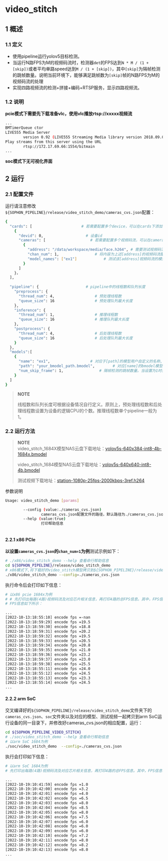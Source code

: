 # video_stitch

## 1 概述

### 1.1 定义

- 使用pipeline运行yolov5目标检测。
- 当运行N路FPS为M的视频码流时，检测器`det`的FPS达到`N * M / (1 + [skip])`或者平均单路speed达到`M / (1 + [skip])`，其中`[skip]`为隔帧检测的跳帧数量。说明当前环境下，能够满足跳帧数为`[skip]`帧的N路FPS为M的视频码流的处理
- 实现四路视频流的检测+拼接+编码+RTSP服务，显示四路视频流。

### 1.2 说明

**pcie模式下需要先下载准备vlc，使用vlc播放rtsp://xxxxx视频流** 

```bash
...
BMTimerQueue ctor
LIVE555 Media Server
        version 0.92 (LIVE555 Streaming Media library version 2018.09.05).
Play streams from this server using the URL
        rtsp://172.17.69.66:1554/bitmain
...
```

**soc模式下无可视化界面**

## 2 运行

### 2.1 配置文件

运行请注意修改`${SOPHON_PIPELINE}/release/video_stitch_demo/cameras_cvs.json`配置：

```bash
{
  "cards": [                      # 若需要配置多个device，可以在cards下添加多组devid和cameras信息
    {
      "devid": 0,                   # 设备id
      "cameras": [                    # 若需要配置多个视频码流，可以在cameras下添加多组address和chan_num信息。若配置了多个address或多个cards，总的视频码流路数为所有的[chan_num]数量之和,必须等于4
        {
          "address": "/data/workspace/media/face.h264", # 需要测试视频码流的地址
          "chan_num": 1,                # 将内容为上述[address]的视频码流配置[chan_num]数量的路数。默认设置为1，会接入1路的内容为上述[address]的视频码流。
          "model_names": ["ex1"]            # 测试该[address]视频码流的模型名称，需要和[models]参数内用户自定义的模型名称[name]一致，表示使用该模型
        }
      ]
    }，
  ],
  
  "pipeline": {                     # pipeline中的线程数和队列长度
    "preprocess": {
      "thread_num": 4,                  # 预处理线程数
      "queue_size": 16                  # 预处理队列最大长度
    },
    "inference": {
      "thread_num": 1,                  # 推理线程数
      "queue_size": 16                  # 推理队列最大长度
    },
    "postprocess": {
      "thread_num": 4,                  # 后处理线程数
      "queue_size": 16                  # 后处理队列最大长度
    }
  },
  "models":[
    {
      "name": "ex1",                  # 对应于[path]的模型用户自定义的名称,需要和[path]参数内的模型自定义名称[model_names]一致，表示使用该模型
      "path": "your_bmodel_path.bmodel",        # 对应[name]的bmodel模型的路径
      "num_skip_frame": 1,                # 隔帧检测的跳帧数量。当设置为1时表示程序每间隔1帧做一次模型的pipeline。
    }
  ]
}
```

> **NOTE**  
>
> 线程数和队列长度可根据设备情况自行定义。原则上，预处理线程数和后处理线程数设置为设备的逻辑CPU的个数。推理线程数单个pipeline一般为1。

### 2.2 运行方法

  > **NOTE**  
  > video_stitch_1684X模型NAS云盘下载地址：[yolov5s-640x384-int8-4b-1684x.bmodel](http://219.142.246.77:65000/sharing/eEe5HvnHQ)
  >
  > video_stitch_1684模型NAS云盘下载地址：[yolov5s-640x640-int8-4b.bmodel](http://219.142.246.77:65000/sharing/lMhYaEZZL)
  >
  > 测试视频下载地址：[station-1080p-25fps-2000kbps-3ref.h264](http://219.142.246.77:65000/sharing/8gTjG5lXB)

参数说明

```bash
Usage: video_stitch_demo [params]

        --config (value:./cameras_cvs.json)
                cameras_cvs.json配置文件的路径，默认路径为./cameras_cvs.json。
        --help (value:true)
                打印帮助信息
        
```

#### 2.2.1 x86 PCIe

**以设置`cameras_cvs.json`的`chan_num=1`为例**测试示例如下：

```bash
# ./x86/video_stitch_demo --help 查看命行帮助信息
cd ${SOPHON_PIPELINE}/release/video_stitch_demo
# x86模式下,将下载好的video_stitch模型拷贝到${SOPHON_PIPELINE}/release/video_stitch_demo目录下运行
./x86/video_stitch_demo --config=./cameras_cvs.json
```

执行命令后会打印如下信息：

```bash
# 以x86 pcie 1684x为例
# # 先打印出每路(4路)视频码流及对应芯片相关信息，再打印4路的总FPS信息。其中，FPS信息与当前运行设备的硬件配置相关，不同设备运行结果不同属正常现象，且同一设备运行程序过程中FPS信息有一定波动或vlc偶尔出现卡顿属于正常现象。
# FPS信息如下所示：

...
[2022-10-13:18:55:10] encode fps =-nan
[2022-10-13:18:59:29] encode fps =19.5
[2022-10-13:18:59:30] encode fps =18.8
[2022-10-13:18:59:31] encode fps =20.2
[2022-10-13:18:59:32] encode fps =19.5
[2022-10-13:18:59:33] encode fps =20.5
[2022-10-13:18:59:34] encode fps =20.8
[2022-10-13:18:59:35] encode fps =21.0
[2022-10-13:18:59:36] encode fps =23.2
[2022-10-13:18:59:37] encode fps =23.0
[2022-10-13:18:59:38] encode fps =25.5
[2022-10-13:18:55:11] encode fps =24.0
[2022-10-13:18:55:12] encode fps =24.5
[2022-10-13:18:55:13] encode fps =23.3
[2022-10-13:18:55:14] encode fps =24.5
...
```

#### 2.2.2 arm SoC

交叉编译好的`${SOPHON_PIPELINE}/release/video_stitch_demo`文件夹下的`cameras_cvs.json`、`soc`文件夹以及对应的模型、测试视频一起拷贝到arm SoC运行设备的同一目录下，并修改好cameras_cvs.json的相应配置，运行：

```bash
cd ${SOPHON_PIPELINE_VIDEO_STITCH}
# ./soc/video_stitch_demo --help 查看命行帮助信息
# 以arm SoC 1684为例
./soc/video_stitch_demo  --config=./cameras_cvs.json
```

执行会打印如下信息：

```bash
# 以arm SoC 1684为例
# 先打印出每路(4路)视频码流及对应芯片相关信息，再打印4路的总FPS信息。其中，FPS信息与当前运行设备的硬件配置相关，不同设备运行结果不同属正常现象，且同一设备运行程序过程中FPS信息有一定波动或vlc显示偶尔卡顿属于正常现象。FPS信息如下所示：

...
[2022-10-19:10:41:59] encode fps =1.0
[2022-10-19:10:42:00] encode fps =3.2
[2022-10-19:10:42:01] encode fps =4.0
[2022-10-19:10:42:02] encode fps =6.5
[2022-10-19:10:42:03] encode fps =8.0
[2022-10-19:10:42:04] encode fps =8.5
[2022-10-19:10:42:05] encode fps =8.0
[2022-10-19:10:42:06] encode fps =7.5
[2022-10-19:10:42:07] encode fps =6.0
[2022-10-19:10:42:08] encode fps =6.0
[2022-10-19:10:42:09] encode fps =6.0
[2022-10-19:10:42:10] encode fps =7.2
[2022-10-19:10:42:11] encode fps =8.0
[2022-10-19:10:42:12] encode fps =8.2
[2022-10-19:10:42:13] encode fps =8.0
...
```
